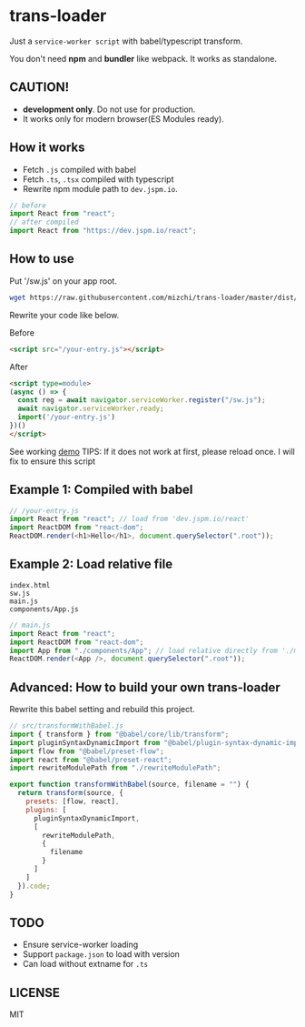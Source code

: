 # trans-loader

Just a `service-worker script` with babel/typescript transform.

You don't need **npm** and **bundler** like webpack. It works as standalone.

## CAUTION!

- **development only**. Do not use for production.
- It works only for modern browser(ES Modules ready).

## How it works

- Fetch `.js` compiled with babel
- Fetch `.ts`, `.tsx` compiled with typescript
- Rewrite npm module path to `dev.jspm.io`.

```js
// before
import React from "react";
// after compiled
import React from "https://dev.jspm.io/react";
```

## How to use

Put '/sw.js' on your app root.

```sh
wget https://raw.githubusercontent.com/mizchi/trans-loader/master/dist/sw.js
```

Rewrite your code like below.

Before

```html
<script src="/your-entry.js"></script>
```

After

```html
<script type=module>
(async () => {
  const reg = await navigator.serviceWorker.register("/sw.js");
  await navigator.serviceWorker.ready;
  import('/your-entry.js')
})()
</script>
```

See working [demo](/demo)
TIPS: If it does not work at first, please reload once. I will fix to ensure this script

## Example 1: Compiled with babel

```js
// /your-entry.js
import React from "react"; // load from 'dev.jspm.io/react'
import ReactDOM from "react-dom";
ReactDOM.render(<h1>Hello</h1>, document.querySelector(".root"));
```

## Example 2: Load relative file

```
index.html
sw.js
main.js
components/App.js
```

```js
// main.js
import React from "react";
import ReactDOM from "react-dom";
import App from "./components/App"; // load relative directly from './main.js'
ReactDOM.render(<App />, document.querySelector(".root"));
```

## Advanced: How to build your own trans-loader

Rewrite this babel setting and rebuild this project.

```js
// src/transformWithBabel.js
import { transform } from "@babel/core/lib/transform";
import pluginSyntaxDynamicImport from "@babel/plugin-syntax-dynamic-import";
import flow from "@babel/preset-flow";
import react from "@babel/preset-react";
import rewriteModulePath from "./rewriteModulePath";

export function transformWithBabel(source, filename = "") {
  return transform(source, {
    presets: [flow, react],
    plugins: [
      pluginSyntaxDynamicImport,
      [
        rewriteModulePath,
        {
          filename
        }
      ]
    ]
  }).code;
}
```

## TODO

- Ensure service-worker loading
- Support `package.json` to load with version
- Can load without extname for `.ts`

## LICENSE

MIT
